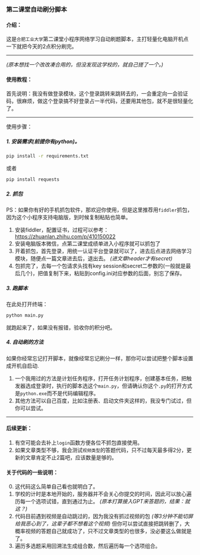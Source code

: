 ### 第二课堂自动刷分脚本
#### 介绍：
这是`合肥工业大学`第二课堂小程序网络学习自动刷题脚本，主打轻量化电脑开机点一下就把今天的2点积分刷完。

---

*(原本想找一个改改凑合用的，但没发现这学校的，就自己搓了一个。)*
#### 使用教程：

首先说明：我没有做登录模块，这个登录跳转来跳转去的，一会重定向一会验证码，很麻烦，做这个登录搞不好登录占一半代码，还要用其他包，就不是很轻量化了。

---
使用步骤：
##### 1. 安装需求(前提你有python)。
```bash
pip install -r requirements.txt
```
或者
```bash
pip install requests
```
##### 2. 抓包
PS：如果你有好的手机抓包软件，那欢迎你使用，但是这里推荐用`fiddler`抓包，因为这个小程序支持电脑版，到时候复制粘贴也简单。
1. 安装fiddler，配置证书，过程可以参考：
https://zhuanlan.zhihu.com/p/410150022
2. 安装电脑版本微信，点第二课堂成绩单进入小程序就可以抓包了
3. 开着抓包，首先登录，用统一认证平台登录就可以了，进去后点进去网络学习模块，随便点一篇文章进去后，退出去。 *(进文章header才有secret)* 
4. 包抓完了，去每一个包请求头找有key session和secret二参数的(一般就是最后几个)，把值复制下来，粘贴到config.ini对应参数的后面，别忘了保存。
##### 3. 跑脚本
在此处打开终端：
```bash
python main.py
```
就跑起来了，如果没有报错，验收你的积分吧。
##### 4. 自动刷的方法
如果你经常忘记打开脚本，就像经常忘记刷分一样，那你可以尝试把整个脚本设置成开机自启动.
1. 一个我用过的方法是计划任务程序，打开任务计划程序，创建基本任务，把触发器选成登录时，执行的脚本选这个`main.py`，但请确认你这个`.py`的打开方式是`python.exe`而不是代码编辑程序。
2. 其他方法可以自己百度，比如注册表、启动文件夹这样的，我没专门试过，但你可以尝试。

---
#### 后续更新：
1. 有空可能会去补上`login`函数方便各位不抓包直接使用。
2. 如果文章类型不够，我会测试`视频类型`的答题代码，只不过每天最多得2分，更新的文章肯定不止2篇吧，应该数量是够的。
#### 关于代码的一些说明：
0. 这代码这么简单自己看也就明白了。
1. 学校的计时是本地开始的，服务器并不会关心你提交的时间，因此可以放心遍历每一个选项试错，直到通过为止。
*(原本打算接入GPT来答题的，结果：就这？)*
2. 代码目前遇到视频是自动跳过的，因为我没有抓过视频的包 
*(等3分钟不能切屏给我恶心到了，这辈子都不想看这个视频)*
但你可以尝试直接把跳转删了，大概率视频的答题自己就成功了，只不过文章类型的也很多，没必要这么做就是了。
3. 遍历多选题采用回溯法生成组合数，然后遍历每一个选项组合。